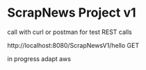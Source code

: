 # ScrapNews Project v1

call with curl or postman for test REST calls

http://localhost:8080/ScrapNewsV1/hello GET

in progress adapt aws